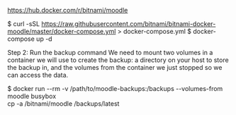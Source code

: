  https://hub.docker.com/r/bitnami/moodle
 
$ curl -sSL https://raw.githubusercontent.com/bitnami/bitnami-docker-moodle/master/docker-compose.yml > docker-compose.yml
$ docker-compose up -d


Step 2: Run the backup command
We need to mount two volumes in a container we will use to create the backup: a directory on your host to store the backup in, and the volumes from the container we just stopped so we can access the data.

$ docker run --rm -v /path/to/moodle-backups:/backups --volumes-from moodle busybox \
  cp -a /bitnami/moodle /backups/latest